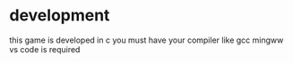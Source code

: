 # development
this game is developed in c
you must have your compiler like gcc mingww
vs code is required
